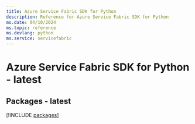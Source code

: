 ```yaml
---
title: Azure Service Fabric SDK for Python
description: Reference for Azure Service Fabric SDK for Python
ms.date: 04/10/2024
ms.topic: reference
ms.devlang: python
ms.service: servicefabric
---
```

# Azure Service Fabric SDK for Python - latest
## Packages - latest
[!INCLUDE [packages](service-fabric-index.md)]